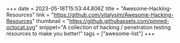 +++
date = 2023-05-18T15:53:44.806Z
title = "Awesome-Hacking-Resources"
link = "https://github.com/vitalysim/Awesome-Hacking-Resources"
thumbnail = "https://github.githubassets.com/pinned-octocat.svg"
snippet="A collection of hacking / penetration testing resources to make you better!"
tags = ["awesome-list"]
+++
